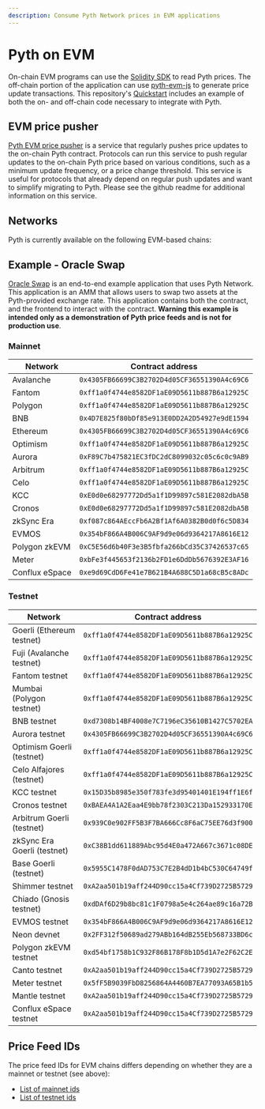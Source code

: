 ```yaml
---
description: Consume Pyth Network prices in EVM applications
---
```


# Pyth on EVM

On-chain EVM programs can use the [Solidity SDK](https://github.com/pyth-network/pyth-sdk-solidity) to read Pyth prices. The off-chain portion of the application can use [pyth-evm-js](https://github.com/pyth-network/pyth-crosschain/tree/main/target_chains/ethereum/sdk/js) to generate price update transactions. This repository's [Quickstart](https://github.com/pyth-network/pyth-crosschain/tree/main/target_chains/ethereum/sdk/js#quickstart) includes an example of both the on- and off-chain code necessary to integrate with Pyth.

## EVM price pusher

[Pyth EVM price pusher](https://github.com/pyth-network/pyth-crosschain/tree/main/price_pusher)
is a service that regularly pushes price updates to the on-chain Pyth contract.
Protocols can run this service to push regular updates to the on-chain Pyth price based on various conditions, such as a minimum update frequency, or a price change threshold.
This service is useful for protocols that already depend on regular push updates and want to simplify  migrating to Pyth.
Please see the github readme for additional information on this service.

## Networks

Pyth is currently available on the following EVM-based chains:

## Example - Oracle Swap 

[Oracle Swap](https://github.com/pyth-network/pyth-crosschain/tree/main/target_chains/ethereum/examples/oracle_swap) is an end-to-end example application that uses Pyth Network. This application is an AMM that allows users to swap two assets at the Pyth-provided exchange rate. This application contains both the contract, and
the frontend to interact with the contract. **Warning this example is intended only as a demonstration of Pyth price feeds and is not for production use**.



### Mainnet

| Network        | Contract address                             |
| -------------- | -------------------------------------------- |
| Avalanche      | `0x4305FB66699C3B2702D4d05CF36551390A4c69C6` |
| Fantom         | `0xff1a0f4744e8582DF1aE09D5611b887B6a12925C` |
| Polygon        | `0xff1a0f4744e8582DF1aE09D5611b887B6a12925C` |
| BNB            | `0x4D7E825f80bDf85e913E0DD2A2D54927e9dE1594` |
| Ethereum       | `0x4305FB66699C3B2702D4d05CF36551390A4c69C6` |
| Optimism       | `0xff1a0f4744e8582DF1aE09D5611b887B6a12925C` |
| Aurora         | `0xF89C7b475821EC3fDC2dC8099032c05c6c0c9AB9` |
| Arbitrum       | `0xff1a0f4744e8582DF1aE09D5611b887B6a12925C` |
| Celo           | `0xff1a0f4744e8582DF1aE09D5611b887B6a12925C` |
| KCC            | `0xE0d0e68297772Dd5a1f1D99897c581E2082dbA5B` |
| Cronos         | `0xE0d0e68297772Dd5a1f1D99897c581E2082dbA5B` |
| zkSync Era     | `0xf087c864AEccFb6A2Bf1Af6A0382B0d0f6c5D834` |
| EVMOS          | `0x354bF866A4B006C9AF9d9e06d9364217A8616E12` |
| Polygon zkEVM  | `0xC5E56d6b40F3e3B5fbfa266bCd35C37426537c65` |
| Meter          | `0xbFe3f445653f2136b2FD1e6DdDb5676392E3AF16` |
| Conflux eSpace | `0xe9d69CdD6Fe41e7B621B4A688C5D1a68cB5c8ADc` |


### Testnet

| Network                     | Contract address                             |
| --------------------------- | -------------------------------------------- |
| Goerli (Ethereum testnet)   | `0xff1a0f4744e8582DF1aE09D5611b887B6a12925C` |
| Fuji (Avalanche testnet)    | `0xff1a0f4744e8582DF1aE09D5611b887B6a12925C` |
| Fantom testnet              | `0xff1a0f4744e8582DF1aE09D5611b887B6a12925C` |
| Mumbai (Polygon testnet)    | `0xff1a0f4744e8582DF1aE09D5611b887B6a12925C` |
| BNB testnet                 | `0xd7308b14BF4008e7C7196eC35610B1427C5702EA` |
| Aurora testnet              | `0x4305FB66699C3B2702D4d05CF36551390A4c69C6` |
| Optimism Goerli (testnet)   | `0xff1a0f4744e8582DF1aE09D5611b887B6a12925C` |
| Celo Alfajores (testnet)    | `0xff1a0f4744e8582DF1aE09D5611b887B6a12925C` |
| KCC testnet                 | `0x15D35b8985e350f783fe3d95401401E194ff1E6f` |
| Cronos testnet              | `0xBAEA4A1A2Eaa4E9bb78f2303C213Da152933170E` |
| Arbitrum Goerli (testnet)   | `0x939C0e902FF5B3F7BA666Cc8F6aC75EE76d3f900` |
| zkSync Era Goerli (testnet) | `0xC38B1dd611889Abc95d4E0a472A667c3671c08DE` |
| Base Goerli (testnet)       | `0x5955C1478F0dAD753C7E2B4dD1b4bC530C64749f` |
| Shimmer testnet             | `0xA2aa501b19aff244D90cc15a4Cf739D2725B5729` |
| Chiado (Gnosis testnet)     | `0xdDAf6D29b8bc81c1F0798a5e4c264ae89c16a72B` |
| EVMOS testnet               | `0x354bF866A4B006C9AF9d9e06d9364217A8616E12` |
| Neon devnet                 | `0x2FF312f50689ad279ABb164dB255Eb568733BD6c` |
| Polygon zkEVM testnet       | `0xd54bf1758b1C932F86B178F8b1D5d1A7e2F62C2E` |
| Canto testnet               | `0xA2aa501b19aff244D90cc15a4Cf739D2725B5729` |
| Meter testnet               | `0x5fF5B9039FbD8256864A4460B7EA77093A65B1b5` |
| Mantle testnet              | `0xA2aa501b19aff244D90cc15a4Cf739D2725B5729` |
| Conflux eSpace testnet      | `0xA2aa501b19aff244D90cc15a4Cf739D2725B5729` |


## Price Feed IDs

The price feed IDs for EVM chains differs depending on whether they are a mainnet or testnet (see above):
* [List of mainnet ids](https://pyth.network/developers/price-feed-ids#pyth-evm-mainnet)
* [List of testnet ids](https://pyth.network/developers/price-feed-ids#pyth-evm-testnet)
